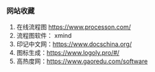 ### 网站收藏
 1. 在线流程图 https://www.processon.com/
 2. 流程图软件： xmind
 3. 印记中文网：https://www.docschina.org/
 4. 图标生成：https://www.logoly.pro/#/
 5. 高热度网：https://www.gaoredu.com/software
